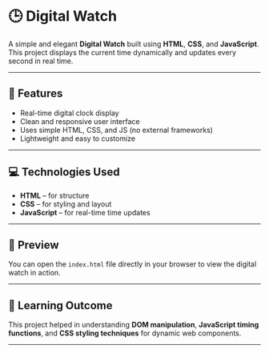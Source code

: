 # 🕒 Digital Watch

A simple and elegant **Digital Watch** built using **HTML**, **CSS**, and **JavaScript**.  
This project displays the current time dynamically and updates every second in real time.

---

## 🚀 Features
- Real-time digital clock display  
- Clean and responsive user interface  
- Uses simple HTML, CSS, and JS (no external frameworks)  
- Lightweight and easy to customize  

---

## 💻 Technologies Used
- **HTML** – for structure  
- **CSS** – for styling and layout  
- **JavaScript** – for real-time time updates

---

## 📸 Preview
You can open the `index.html` file directly in your browser to view the digital watch in action.

---

## 🧠 Learning Outcome
This project helped in understanding **DOM manipulation**, **JavaScript timing functions**, and **CSS styling techniques** for dynamic web components.

---


